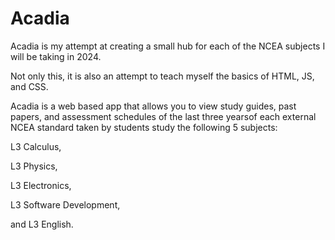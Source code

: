 # Acadia
Acadia is my attempt at creating a small hub for each of the NCEA subjects I will be taking in 2024.

Not only this, it is also an attempt to teach myself the basics of HTML, JS, and CSS.


Acadia is a web based app that allows you to view study guides, past papers, and assessment schedules of the last three yearsof each external NCEA standard taken by students study the following 5 subjects:

L3 Calculus, 

L3 Physics, 

L3 Electronics, 

L3 Software Development, 

and L3 English.
